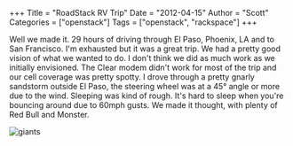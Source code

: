 +++
Title = "RoadStack RV Trip"
Date = "2012-04-15"
Author = "Scott"
Categories = ["openstack"]
Tags = ["openstack", "rackspace"]
+++

Well we made it.  29 hours of driving through El Paso, Phoenix, LA and to San Francisco.  I'm exhausted but it was a great trip.  We had a pretty good vision of what we wanted to do.  I don't think we did as much work as we initially envisioned.  The Clear modem didn't work for most of the trip and our cell coverage was pretty spotty.  I drove through a pretty gnarly sandstorm outside El Paso, the steering wheel was at a 45&deg; angle or more due to the wind.  Sleeping was kind of rough.  It's hard to sleep when you're bouncing around due to 60mph gusts.  We made it thought, with plenty of Red Bull and Monster.  

![giants](http://farm8.staticflickr.com/7203/7081970359_14e8ce75c2_z.jpg)
